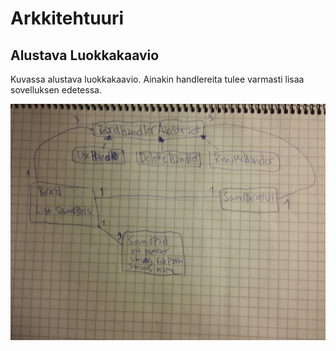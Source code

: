 # Arkkitehtuuri

## Alustava Luokkakaavio

Kuvassa alustava luokkakaavio. Ainakin handlereita tulee varmasti lisaa sovelluksen edetessa.

<img src="https://github.com/synesteesia/ot-harjoitustyo/blob/master/dokumentointi/Kuvat/UML.jpg" width="750">